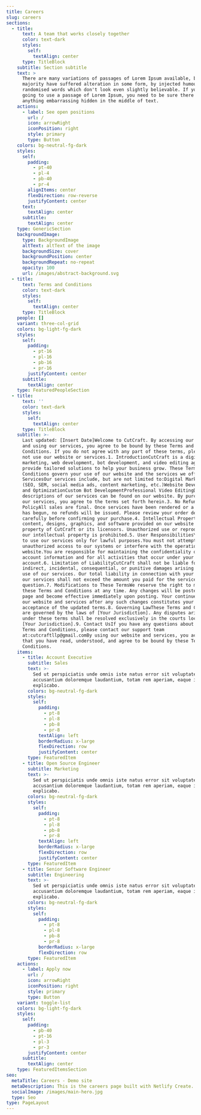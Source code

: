 ```yaml
---
title: Careers
slug: careers
sections:
  - title:
      text: A team that works closely together
      color: text-dark
      styles:
        self:
          textAlign: center
      type: TitleBlock
    subtitle: Section subtitle
    text: >
      There are many variations of passages of Lorem Ipsum available, but the
      majority have suffered alteration in some form, by injected humour, or
      randomised words which don't look even slightly believable. If you are
      going to use a passage of Lorem Ipsum, you need to be sure there isn't
      anything embarrassing hidden in the middle of text.
    actions:
      - label: See open positions
        url: /
        icon: arrowRight
        iconPosition: right
        style: primary
        type: Button
    colors: bg-neutral-fg-dark
    styles:
      self:
        padding:
          - pt-40
          - pl-4
          - pb-40
          - pr-4
        alignItems: center
        flexDirection: row-reverse
        justifyContent: center
      text:
        textAlign: center
      subtitle:
        textAlign: center
    type: GenericSection
    backgroundImage:
      type: BackgroundImage
      altText: altText of the image
      backgroundSize: cover
      backgroundPosition: center
      backgroundRepeat: no-repeat
      opacity: 100
      url: /images/abstract-background.svg
  - title:
      text: Terms and Conditions
      color: text-dark
      styles:
        self:
          textAlign: center
      type: TitleBlock
    people: []
    variant: three-col-grid
    colors: bg-light-fg-dark
    styles:
      self:
        padding:
          - pt-16
          - pl-16
          - pb-16
          - pr-16
        justifyContent: center
      subtitle:
        textAlign: center
    type: FeaturedPeopleSection
  - title:
      text: ''
      color: text-dark
      styles:
        self:
          textAlign: center
      type: TitleBlock
    subtitle: >-
      Last updated: [Insert Date]Welcome to CutCraft. By accessing our website
      and using our services, you agree to be bound by these Terms and
      Conditions. If you do not agree with any part of these terms, please do
      not use our website or services.1. IntroductionCutCraft is a digital
      marketing, web development, bot development, and video editing agency. We
      provide tailored solutions to help your business grow. These Terms and
      Conditions govern your use of our website and the services we offer.2.
      ServicesOur services include, but are not limited to:Digital Marketing
      (SEO, SEM, social media ads, content marketing, etc.)Website Development
      and OptimizationCustom Bot DevelopmentProfessional Video EditingDetailed
      descriptions of our services can be found on our website. By purchasing
      our services, you agree to the terms set forth herein.3. No Refund
      PolicyAll sales are final. Once services have been rendered or a project
      has begun, no refunds will be issued. Please review your order details
      carefully before confirming your purchase.4. Intellectual PropertyAll
      content, designs, graphics, and software provided on our website are the
      property of CutCraft or its licensors. Unauthorized use or reproduction of
      our intellectual property is prohibited.5. User ResponsibilitiesYou agree
      to use our services only for lawful purposes.You must not attempt to gain
      unauthorized access to our systems or interfere with the operation of our
      website.You are responsible for maintaining the confidentiality of any
      account information and for all activities that occur under your
      account.6. Limitation of LiabilityCutCraft shall not be liable for any
      indirect, incidental, consequential, or punitive damages arising from the
      use of our services. Our total liability in connection with your use of
      our services shall not exceed the amount you paid for the service in
      question.7. Modifications to These TermsWe reserve the right to modify
      these Terms and Conditions at any time. Any changes will be posted on this
      page and become effective immediately upon posting. Your continued use of
      our website and services after any such changes constitutes your
      acceptance of the updated terms.8. Governing LawThese Terms and Conditions
      are governed by the laws of [Your Jurisdiction]. Any disputes arising
      under these terms shall be resolved exclusively in the courts located in
      [Your Jurisdiction].9. Contact UsIf you have any questions about these
      Terms and Conditions, please contact our support team
      at:cutcraftllp@gmail.comBy using our website and services, you acknowledge
      that you have read, understood, and agree to be bound by these Terms and
      Conditions.
    items:
      - title: Account Executive
        subtitle: Sales
        text: >-
          Sed ut perspiciatis unde omnis iste natus error sit voluptatem
          accusantium doloremque laudantium, totam rem aperiam, eaque ipsa quae.
          explicabo.
        colors: bg-neutral-fg-dark
        styles:
          self:
            padding:
              - pt-8
              - pl-8
              - pb-8
              - pr-8
            textAlign: left
            borderRadius: x-large
            flexDirection: row
            justifyContent: center
        type: FeaturedItem
      - title: Open Source Engineer
        subtitle: Marketing
        text: >-
          Sed ut perspiciatis unde omnis iste natus error sit voluptatem
          accusantium doloremque laudantium, totam rem aperiam, eaque ipsa quae.
          explicabo.
        colors: bg-neutral-fg-dark
        styles:
          self:
            padding:
              - pt-8
              - pl-8
              - pb-8
              - pr-8
            textAlign: left
            borderRadius: x-large
            flexDirection: row
            justifyContent: center
        type: FeaturedItem
      - title: Senior Software Engineer
        subtitle: Engineering
        text: >-
          Sed ut perspiciatis unde omnis iste natus error sit voluptatem
          accusantium doloremque laudantium, totam rem aperiam, eaque ipsa quae.
          explicabo.
        colors: bg-neutral-fg-dark
        styles:
          self:
            padding:
              - pt-8
              - pl-8
              - pb-8
              - pr-8
            borderRadius: x-large
            flexDirection: row
        type: FeaturedItem
    actions:
      - label: Apply now
        url: /
        icon: arrowRight
        iconPosition: right
        style: primary
        type: Button
    variant: toggle-list
    colors: bg-light-fg-dark
    styles:
      self:
        padding:
          - pb-40
          - pt-16
          - pl-3
          - pr-3
        justifyContent: center
      subtitle:
        textAlign: center
    type: FeaturedItemsSection
seo:
  metaTitle: Careers - Demo site
  metaDescription: This is the careers page built with Netlify Create.
  socialImage: /images/main-hero.jpg
  type: Seo
type: PageLayout
---
```

